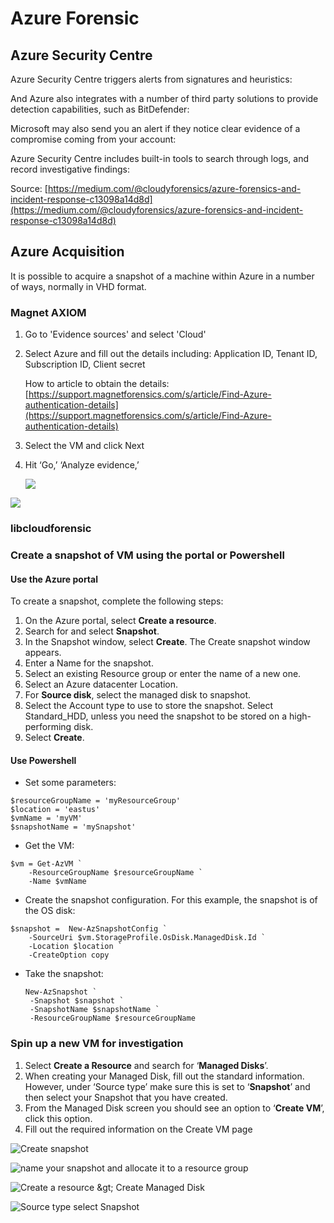 # Azure Forensic

## Azure Security Centre

Azure Security Centre triggers alerts from signatures and heuristics:

And Azure also integrates with a number of third party solutions to provide detection capabilities, such as BitDefender:

Microsoft may also send you an alert if they notice clear evidence of a compromise coming from your account:

Azure Security Centre includes built-in tools to search through logs, and record investigative findings:

Source: [https://medium.com/@cloudyforensics/azure-forensics-and-incident-response-c13098a14d8d](https://medium.com/@cloudyforensics/azure-forensics-and-incident-response-c13098a14d8d)

## Azure Acquisition

It is possible to acquire a snapshot of a machine within Azure in a number of ways, normally in VHD format.

### Magnet AXIOM

1. Go to 'Evidence sources' and select 'Cloud'
2. Select Azure and fill out the details including: Application ID, Tenant ID, Subscription ID, Client secret

   How to article to obtain the details: [https://support.magnetforensics.com/s/article/Find-Azure-authentication-details](https://support.magnetforensics.com/s/article/Find-Azure-authentication-details)

3. Select the VM and click Next
4. Hit ‘Go,’ ‘Analyze evidence,’

   ![](../.gitbook/assets/image%20%283%29.png)

![](../.gitbook/assets/image%20%2811%29.png)

### libcloudforensic

### Create a snapshot of VM using the portal or Powershell

#### Use the Azure portal

To create a snapshot, complete the following steps:

1. On the Azure portal, select **Create a resource**.
2. Search for and select **Snapshot**.
3. In the Snapshot window, select **Create**. The Create snapshot window appears.
4. Enter a Name for the snapshot.
5. Select an existing Resource group or enter the name of a new one.
6. Select an Azure datacenter Location.
7. For **Source disk**, select the managed disk to snapshot.
8. Select the Account type to use to store the snapshot. Select Standard\_HDD, unless you need the snapshot to be stored on a high-performing disk.
9. Select **Create**.

#### Use Powershell

* Set some parameters:

```text
$resourceGroupName = 'myResourceGroup' 
$location = 'eastus' 
$vmName = 'myVM'
$snapshotName = 'mySnapshot'
```

* Get the VM:

```text
$vm = Get-AzVM `
    -ResourceGroupName $resourceGroupName `
    -Name $vmName
```

* Create the snapshot configuration. For this example, the snapshot is of the OS disk:

```text
$snapshot =  New-AzSnapshotConfig `
    -SourceUri $vm.StorageProfile.OsDisk.ManagedDisk.Id `
    -Location $location `
    -CreateOption copy
```

* Take the snapshot:

  ```text
  New-AzSnapshot `
   -Snapshot $snapshot `
   -SnapshotName $snapshotName `
   -ResourceGroupName $resourceGroupName
  ```

### Spin up a new VM for investigation

1. Select **Create a Resource** and search for ‘**Managed Disks**’. 
2. When creating your Managed Disk, fill out the standard information. However, under ‘Source type’ make sure this is set to ‘**Snapshot**’ and then select your Snapshot that you have created.
3. From the Managed Disk screen you should see an option to ‘**Create VM**’, click this option.
4. Fill out the required information on the Create VM page

![Create snapshot](../.gitbook/assets/image%20%285%29.png)

![name your snapshot and allocate it to a resource group](../.gitbook/assets/image%20%2810%29.png)

![Create a resource &amp;gt; Create Managed Disk](../.gitbook/assets/image%20%288%29.png)

![Source type select Snapshot](../.gitbook/assets/image%20%286%29.png)

